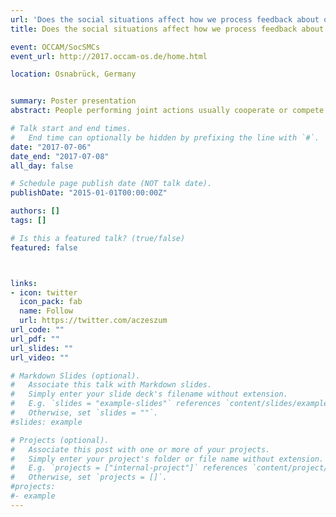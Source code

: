 ```yaml
---
url: 'Does the social situations affect how we process feedback about our actions?9'
title: Does the social situations affect how we process feedback about our actions?

event: OCCAM/SocSMCs
event_url: http://2017.occam-os.de/home.html

location: Osnabrück, Germany


summary: Poster presentation
abstract: People performing joint actions usually cooperate or compete to achieve their goals. Little research has investigated the neural processes underpinning error and reward processing in cooperative and competitive situations. In the present study, we investigated event-related potentials (ERPs) elicited by feedback (i.e., the feedback-related negativity (FRN)) denoting individual and joint errors as well as positive, negative or no monetary rewards in cooperative and competitive situations. Twelve pairs (N=24) of participants performed a joint four-alternative forced choice (4AFC) memory task. At the end of each trial, participants received feedback related to both their individual performances and monetary rewards. Note, the monetary rewards were dependent on the social situation (i.e., cooperative or competitive). Preliminary results suggest that the FRN is not error-specific but instead reward-specific and it is also present after a neutral outcome (i.e., no monetary reward). Moreover, cluster permutation analysis of EEG data revealed differences in error processing between cooperative and competitive situations. Taken together, our results suggest that the FRN is influenced by different monetary rewards (i.e., positive, negative or no monetary reward) and more generally, that neural processing of feedback differs in cooperative and competitive situations.

# Talk start and end times.
#   End time can optionally be hidden by prefixing the line with `#`.
date: "2017-07-06"
date_end: "2017-07-08"
all_day: false

# Schedule page publish date (NOT talk date).
publishDate: "2015-01-01T00:00:00Z"

authors: []
tags: []

# Is this a featured talk? (true/false)
featured: false



links:
- icon: twitter
  icon_pack: fab
  name: Follow
  url: https://twitter.com/aczeszum
url_code: ""
url_pdf: ""
url_slides: ""
url_video: ""

# Markdown Slides (optional).
#   Associate this talk with Markdown slides.
#   Simply enter your slide deck's filename without extension.
#   E.g. `slides = "example-slides"` references `content/slides/example-slides.md`.
#   Otherwise, set `slides = ""`.
#slides: example

# Projects (optional).
#   Associate this post with one or more of your projects.
#   Simply enter your project's folder or file name without extension.
#   E.g. `projects = ["internal-project"]` references `content/project/deep-learning/index.md`.
#   Otherwise, set `projects = []`.
#projects:
#- example
---
```


